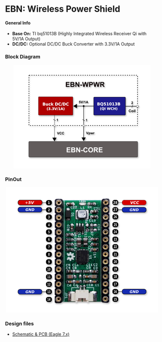 # EBN: Wireless Power Shield

#### General Info

* **Base On:** TI bq51013B (Highly Integrated Wireless Receiver Qi with 5V/1A Output)
* **DC/DC:** Optional DC/DC Buck Converter with 3.3V/1A Output


### Block Diagram

<p align="center">
  <img src="images/EBN_WPWR_V01_BD.png" alt="EBN-WPWR Block Diagram"/>
</p>


### PinOut

<p align="center">
  <img src="images/EBN_WPWR_V01_PinOut.png" alt="EBN-STORAGE PinOut" width="500"/>
</p>


### Design files

 * [Schematic & PCB (Eagle 7.x)](eagle)